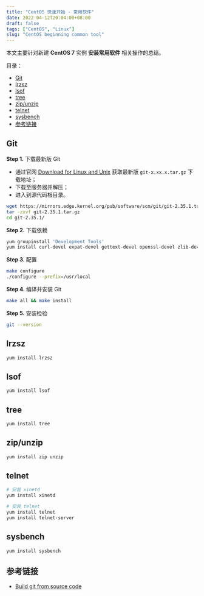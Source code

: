 ```yaml
---
title: "CentOS 快速开始 - 常用软件"
date: 2022-04-12T20:04:00+08:00
draft: false
tags: ["CentOS", "Linux"]
slug: "CentOS beginning common tool"
---
```


本文主要针对新建 **CentOS 7** 实例 **安装常用软件** 相关操作的总结。

目录：

- [Git](#git)
- [lrzsz](#lrzsz)
- [lsof](#lsof)
- [tree](#tree)
- [zip/unzip](#zipunzip)
- [telnet](#telnet)
- [sysbench](#sysbench)
- [参考链接](#参考链接)

## Git

**Step 1.** 下载最新版 Git

* 通过官网 [Download for Linux and Unix](https://git-scm.com/download/linux) 获取最新版 `git-x.xx.x.tar.gz` 下载地址；
* 下载至服务器并解压；
* 进入到源代码根目录。

```bash
wget https://mirrors.edge.kernel.org/pub/software/scm/git/git-2.35.1.tar.gz
tar -zxvf git-2.35.1.tar.gz
cd git-2.35.1/
```

**Step 2.** 下载依赖

```bash
yum groupinstall 'Development Tools'
yum install curl-devel expat-devel gettext-devel openssl-devel zlib-devel perl-CPAN perl-devel
```

**Step 3.** 配置

```bash
make configure
./configure --prefix=/usr/local
```

**Step 4.** 编译并安装 Git

```bash
make all && make install
```

**Step 5.** 安装检验

```bash
git --version
```

## lrzsz

```bash
yum install lrzsz
```

## lsof

```bash
yum install lsof
```

## tree

```bash
yum install tree
```

## zip/unzip

```bash
yum install zip unzip
```

## telnet

```bash
# 安装 xinetd
yum install xinetd

# 安装 telnet
yum install telnet
yum install telnet-server
```

## sysbench

```bash
yum install sysbench
```

## 参考链接

* [Build git from source code](https://gist.github.com/egorsmkv/30faa3e61c185a41e89cf849737d4d4b)
